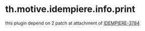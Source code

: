# th.motive.idempiere.info.print
this plugin depend on 2 patch at attachment of [IDEMPIERE-3784](https://idempiere.atlassian.net/browse/IDEMPIERE-3784)
